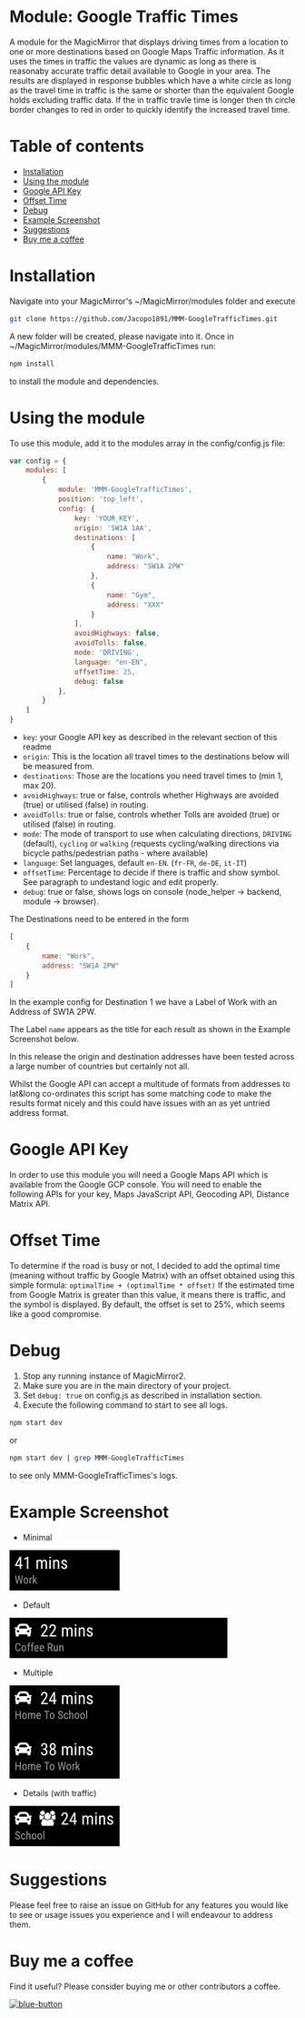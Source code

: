 # Module: Google Traffic Times

A module for the MagicMirror that displays driving times from a location to one or more destinations based on Google Maps Traffic information. As it uses the times in traffic the values are dynamic as long as there is reasonaby accurate traffic detail available to Google in your area.
The results are displayed in response bubbles which have a white circle as long as the travel time in traffic is the same or shorter than the equivalent Google holds excluding traffic data. If the in traffic travle time is longer then th circle border changes to red in order to quickly identify the increased travel time.

# Table of contents
- [Installation](#installation)
- [Using the module](#using-the-module)
- [Google API Key](#google-api-key)
- [Offset Time](#offset-time)
- [Debug](#debug)
- [Example Screenshot](#example-screenshot)
- [Suggestions](#suggestions)
- [Buy me a coffee](#buy-me-a-coffee)


# Installation
Navigate into your MagicMirror's ~/MagicMirror/modules folder and execute
```bash 
git clone https://github.com/Jacopo1891/MMM-GoogleTrafficTimes.git 
```
A new folder will be created, please navigate into it. Once in ~/MagicMirror/modules/MMM-GoogleTrafficTimes run:
```bash 
npm install
```
to install the module and dependencies.

# Using the module
To use this module, add it to the modules array in the config/config.js file:
```JavaScript
var config = {
    modules: [
        {
            module: 'MMM-GoogleTrafficTimes',
            position: 'top_left',
            config: {
                key: 'YOUR_KEY',
                origin: 'SW1A 1AA',
                destinations: [
			        {
			        	name: "Work",
			        	address: "SW1A 2PW"
			        },
			        {
			        	name: "Gym",
			        	address: "XXX"
			        }
		        ],
                avoidHighways: false,
                avoidTolls: false,
                mode: 'DRIVING',
                language: "en-EN",
                offsetTime: 25,
                debug: false
            },
        }
    ]
}
```
* `key`: your Google API key as described in the relevant section of this readme
* `origin`: This is the location all travel times to the destinations below will be measured from.
* `destinations`: Those are the locations you need travel times to (min 1, max 20).
* `avoidHighways`: true or false, controls whether Highways are avoided (true) or utilised (false) in routing.
* `avoidTolls`: true or false, controls whether Tolls are avoided (true) or utilised (false) in routing.
* `mode`: The mode of transport to use when calculating directions, `DRIVING` (default), `cycling` or `walking` (requests cycling/walking directions via bicycle paths/pedestrian paths - where available)
* `language`: Set languages, default `en-EN`. (`fr-FR`, `de-DE`, `it-IT`)
* `offsetTime`: Percentage to decide if there is traffic and show symbol. See paragraph to undestand logic and edit properly.
* `debug`: true or false, shows logs on console (node_helper -> backend, module -> browser).

The Destinations need to be entered in the form
```javascript
[
    {
       	name: "Work",
       	address: "SW1A 2PW"
    }
]
```
In the example config for Destination 1 we have a Label of Work with an Address of SW1A 2PW.

The Label `name` appears as the title for each result as shown in the Example Screenshot below.

In this release the origin and destination addresses have been tested across a large number of countries but certainly not all.

Whilst the Google API can accept a multitude of formats from addresses to lat&long co-ordinates this script has some matching code to make the results format nicely and this could have issues with an as yet untried address format.

# Google API Key
In order to use this module you will need a Google Maps API which is available from the Google GCP console.
You will need to enable the following APIs for your key, Maps JavaScript API, Geocoding API, Distance Matrix API.

# Offset Time
To determine if the road is busy or not, I decided to add the optimal time (meaning without traffic by Google Matrix) with an offset obtained using this simple formula:
`optimalTime + (optimalTime * offset)`
If the estimated time from Google Matrix is greater than this value, it means there is traffic, and the symbol is displayed.
By default, the offset is set to 25%, which seems like a good compromise.

# Debug
1. Stop any running instance of MagicMirror2.
2. Make sure you are in the main directory of your project.
3. Set `debug: true` on config.js as described in installation section.
3. Execute the following command to start to see all logs.
```bash 
npm start dev
```
or
```bash 
npm start dev | grep MMM-GoogleTrafficTimes
```
to see only MMM-GoogleTrafficTimes's logs.

# Example Screenshot
* Minimal

![alt text](https://github.com/Jacopo1891/MMM-GoogleTrafficTimes/blob/master/screen/01-minimal_look.png)

* Default

![alt text](https://github.com/Jacopo1891/MMM-GoogleTrafficTimes/blob/master/screen/02-default_look.png)

* Multiple

![alt text](https://github.com/Jacopo1891/MMM-GoogleTrafficTimes/blob/master/screen/03-multiple.png)

* Details (with traffic)

![alt text](https://github.com/Jacopo1891/MMM-GoogleTrafficTimes/blob/master/screen/04-details.png)

# Suggestions
Please feel free to raise an issue on GitHub for any features you would like to see or usage issues you experience and I will endeavour to address them.

# Buy me a coffee
Find it useful? Please consider buying me or other contributors a coffee.

<a href="https://www.buymeacoffee.com/jacopo1891d">
<img style="height: 51px; width: 181px; max-width: 100%;" alt="blue-button" src="https://github.com/Jacopo1891/MMM-GoogleTrafficTimes/assets/5861330/43f41b8d-13e5-4711-877d-cab090bc56b0">
</a>

